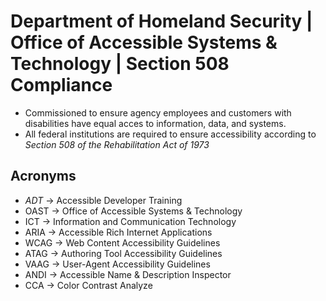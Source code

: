 # Department of Homeland Security | Office of Accessible Systems & Technology | Section 508 Compliance

* Commissioned to ensure agency employees and customers with disabilities have equal acces to information, data, and systems.
* All federal institutions are required to ensure accessibility according to *Section 508 of the Rehabilitation Act of 1973*


## Acronyms
* _ADT_ -> Accessible Developer Training
* OAST -> Office of Accessible Systems & Technology
* ICT -> Information and Communication Technology
* ARIA -> Accessible Rich Internet Applications
* WCAG -> Web Content Accessibility Guidelines
* ATAG -> Authoring Tool Accessibility Guidelines
* VAAG -> User-Agent Accessibility Guidelines
* ANDI -> Accessible Name & Description Inspector
* CCA -> Color Contrast Analyze

